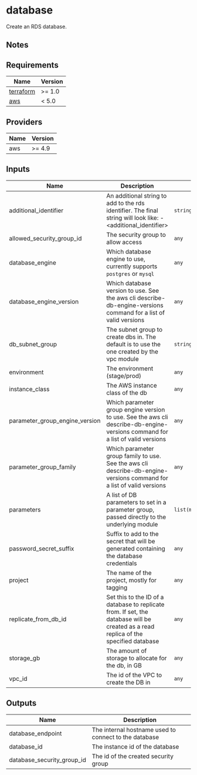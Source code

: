 # database

Create an RDS database.

## Notes

<!-- BEGINNING OF PRE-COMMIT-TERRAFORM DOCS HOOK -->
## Requirements

| Name | Version |
|------|---------|
| <a name="requirement_terraform"></a> [terraform](#requirement\_terraform) | >= 1.0 |
| <a name="requirement_aws"></a> [aws](#requirement\_aws) | < 5.0 |

## Providers

| Name | Version |
|------|---------|
| aws | >= 4.9 |

## Inputs

| Name | Description | Type | Default | Required |
|------|-------------|------|---------|:--------:|
| additional\_identifier | An additional string to add to the rds identifier. The final string will look like: <project>-<additional\_identifier><environment> | `string` | `""` | no |
| allowed\_security\_group\_id | The security group to allow access | `any` | n/a | yes |
| database\_engine | Which database engine to use, currently supports `postgres` or `mysql` | `any` | n/a | yes |
| database\_engine\_version | Which database version to use. See the aws cli describe-db-engine-versions command for a list of valid versions | `any` | n/a | yes |
| db\_subnet\_group | The subnet group to create dbs in. The default is to use the one created by the vpc module | `string` | `""` | no |
| environment | The environment (stage/prod) | `any` | n/a | yes |
| instance\_class | The AWS instance class of the db | `any` | n/a | yes |
| parameter\_group\_engine\_version | Which parameter group engine version to use. See the aws cli describe-db-engine-versions command for a list of valid versions | `any` | n/a | yes |
| parameter\_group\_family | Which parameter group family to use. See the aws cli describe-db-engine-versions command for a list of valid versions | `any` | n/a | yes |
| parameters | A list of DB parameters to set in a parameter group, passed directly to the underlying module | `list(map(string))` | `[]` | no |
| password\_secret\_suffix | Suffix to add to the secret that will be generated containing the database credentials | `any` | n/a | yes |
| project | The name of the project, mostly for tagging | `any` | n/a | yes |
| replicate\_from\_db\_id | Set this to the ID of a database to replicate from. If set, the database will be created as a read replica of the specified database | `any` | `null` | no |
| storage\_gb | The amount of storage to allocate for the db, in GB | `any` | n/a | yes |
| vpc\_id | The id of the VPC to create the DB in | `any` | n/a | yes |

## Outputs

| Name | Description |
|------|-------------|
| database\_endpoint | The internal hostname used to connect to the database |
| database\_id | The instance id of the database |
| database\_security\_group\_id | The id of the created security group |

<!-- END OF PRE-COMMIT-TERRAFORM DOCS HOOK -->
